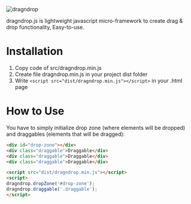 ![dragndrop](https://via.placeholder.com/800x400/232424/0afc77?text=dragndrop) 

dragndrop.js is lightweight javascript micro-framework to create drag & drop functionality, Easy-to-use. 

# Installation
1. Copy code of src/dragndrop.min.js
2. Create file dragndrop.min.js in your project dist folder
3. Write `<script src="dist/dragndrop.min.js"></script>` in your .html page

# How to Use
You have to simply initialize drop zone (where elements will be dropped) and
draggables (elements that will be dragged):
```html
<div id="drop-zone"></div>
<div class="draggable">Draggable</div>
<div class="draggable">Draggable</div>
<div class="draggable">Draggable</div>

<script src="dist/dragndrop.min.js"></script>
<script>
dragndrop.dropZone('#drop-zone');
dragndrop.draggable('.draggable');
</script>
```
